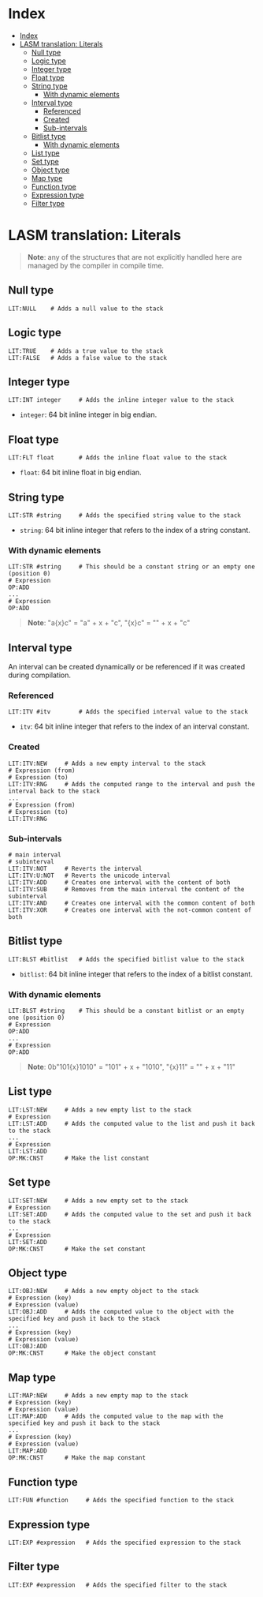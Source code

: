 # Index

- [Index](#Index)
- [LASM translation: Literals](#LASM-translation-Literals)
  - [Null type](#Null-type)
  - [Logic type](#Logic-type)
  - [Integer type](#Integer-type)
  - [Float type](#Float-type)
  - [String type](#String-type)
    - [With dynamic elements](#With-dynamic-elements)
  - [Interval type](#Interval-type)
    - [Referenced](#Referenced)
    - [Created](#Created)
    - [Sub-intervals](#Sub-intervals)
  - [Bitlist type](#Bitlist-type)
    - [With dynamic elements](#With-dynamic-elements-1)
  - [List type](#List-type)
  - [Set type](#Set-type)
  - [Object type](#Object-type)
  - [Map type](#Map-type)
  - [Function type](#Function-type)
  - [Expression type](#Expression-type)
  - [Filter type](#Filter-type)

# LASM translation: Literals

> **Note**: any of the structures that are not explicitly handled here are managed by the compiler in compile time.

## Null type

```lasm 
LIT:NULL    # Adds a null value to the stack
```

## Logic type

```lasm
LIT:TRUE    # Adds a true value to the stack
LIT:FALSE   # Adds a false value to the stack
```

## Integer type

```lasm
LIT:INT integer     # Adds the inline integer value to the stack
```

- `integer`: 64 bit inline integer in big endian.

## Float type

```lasm
LIT:FLT float       # Adds the inline float value to the stack
```

- `float`: 64 bit inline float in big endian.

## String type

```lasm
LIT:STR #string     # Adds the specified string value to the stack
```

- `string`: 64 bit inline integer that refers to the index of a string constant.

### With dynamic elements

```lasm
LIT:STR #string     # This should be a constant string or an empty one (position 0)
# Expression
OP:ADD
...
# Expression
OP:ADD
```

> **Note**: "a{x}c" = "a" + x + "c", "{x}c" = "" + x + "c"

## Interval type

An interval can be created dynamically or be referenced if it was created during compilation.

### Referenced

```lasm
LIT:ITV #itv        # Adds the specified interval value to the stack
```

- `itv`: 64 bit inline integer that refers to the index of an interval constant.

### Created

```lasm
LIT:ITV:NEW     # Adds a new empty interval to the stack
# Expression (from)
# Expression (to)
LIT:ITV:RNG     # Adds the computed range to the interval and push the interval back to the stack
...
# Expression (from)
# Expression (to)
LIT:ITV:RNG
```

### Sub-intervals

```lasm
# main interval
# subinterval
LIT:ITV:NOT     # Reverts the interval
LIT:ITV:U:NOT   # Reverts the unicode interval
LIT:ITV:ADD     # Creates one interval with the content of both
LIT:ITV:SUB     # Removes from the main interval the content of the subinterval
LIT:ITV:AND     # Creates one interval with the common content of both
LIT:ITV:XOR     # Creates one interval with the not-common content of both
```

## Bitlist type

```lasm
LIT:BLST #bitlist   # Adds the specified bitlist value to the stack
```

- `bitlist`: 64 bit inline integer that refers to the index of a bitlist constant.

### With dynamic elements

```lasm
LIT:BLST #string    # This should be a constant bitlist or an empty one (position 0)
# Expression
OP:ADD
...
# Expression
OP:ADD
```

> **Note**: 0b"101{x}1010" = "101" + x + "1010", "{x}11" = "" + x + "11"

## List type

```lasm
LIT:LST:NEW     # Adds a new empty list to the stack
# Expression
LIT:LST:ADD     # Adds the computed value to the list and push it back to the stack
...
# Expression
LIT:LST:ADD
OP:MK:CNST      # Make the list constant
```

## Set type

```lasm
LIT:SET:NEW     # Adds a new empty set to the stack
# Expression
LIT:SET:ADD     # Adds the computed value to the set and push it back to the stack
...
# Expression
LIT:SET:ADD
OP:MK:CNST      # Make the set constant
```

## Object type

```lasm
LIT:OBJ:NEW     # Adds a new empty object to the stack
# Expression (key)
# Expression (value)
LIT:OBJ:ADD     # Adds the computed value to the object with the specified key and push it back to the stack
...
# Expression (key)
# Expression (value)
LIT:OBJ:ADD
OP:MK:CNST      # Make the object constant
```

## Map type

```lasm
LIT:MAP:NEW     # Adds a new empty map to the stack
# Expression (key)
# Expression (value)
LIT:MAP:ADD     # Adds the computed value to the map with the specified key and push it back to the stack
...
# Expression (key)
# Expression (value)
LIT:MAP:ADD
OP:MK:CNST      # Make the map constant
```

## Function type

```lasm
LIT:FUN #function     # Adds the specified function to the stack
```

## Expression type

```lasm
LIT:EXP #expression   # Adds the specified expression to the stack
```

## Filter type

```lasm
LIT:EXP #expression   # Adds the specified filter to the stack
```
